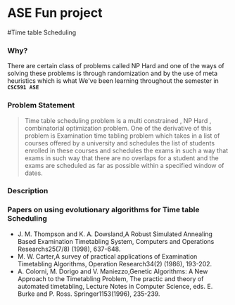 # ASE Fun project

#Time table Scheduling 

### Why?
There are certain class of problems called NP Hard and one of the ways of solving these problems
is through randomization and by the use of meta heuristics which is what 
We've been learning throughout the semester in **`CSC591 ASE`**

### Problem Statement
>Time table scheduling problem is a multi constrained , NP Hard , combinatorial 
optimization problem. One of the derivative of this problem is Examination
time tabling problem which takes in a list of courses offered by a university and schedules
the list of students enrolled in these courses and schedules the exams in
such a way that exams in such way that there are no overlaps for a student and the exams
are scheduled as far as possible within a specified window of dates.


### Description
>    





### Papers on using evolutionary algorithms for Time table Scheduling

* J. M. Thompson and K. A. Dowsland,A Robust Simulated Annealing Based Examination Timetabling System, Computers and Operations Researchs25(7/8) (1998), 637-648. 
* M. W. Carter,A survey of practical applications of Examination Timetabling Algorithms, Operation Research34(2) (1986), 193-202. 
* A. Colorni, M. Dorigo and V. Maniezzo,Genetic Algorithms: A New Approach to the Timetabling Problem, The practic and theory of automated timetabling, Lecture Notes in Computer Science, eds. E. Burke and P. Ross. Springer1153(1996), 235-239. 

